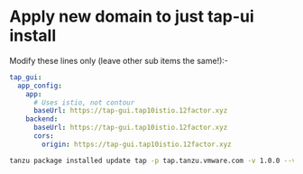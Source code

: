 # Apply new domain to just tap-ui install


Modify these lines only (leave other sub items the same!):-

```yaml
tap_gui:
  app_config:
    app:
      # Uses istio, not contour
      baseUrl: https://tap-gui.tap10istio.12factor.xyz
    backend:
      baseUrl: https://tap-gui.tap10istio.12factor.xyz
      cors:
        origin: https://tap-gui.tap10istio.12factor.xyz
```

```sh
tanzu package installed update tap -p tap.tanzu.vmware.com -v 1.0.0 --values-file tap-values-full-istio.yaml -n tap-install
```
